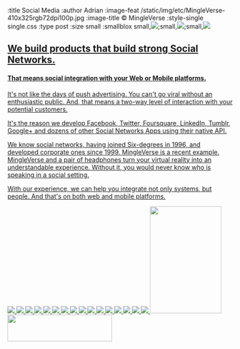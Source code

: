 :title Social Media
:author Adrian
:image-feat /static/img/etc/MingleVerse-410x325rgb72dpi100p.jpg
:image-title &#169; MingleVerse
:style-single single.css
:type post
:size small
:smallblox small,<a href="http://www.mingleverse.com"><img src="/static/img/etc/webapp_mingleversevideo_410x370rgb72dpi.jpg"/></a>;small,<a href="https://mingleverse.com/account/pricing/"/><img src="/static/img/etc/webapp_mingleverseprice_410x370rgb72dpi.jpg"/></a>;small,<a href="http://www.kukarma.com/"><img src="/static/img/etc/webapp_kukarma_410x370rgb72dpi.jpg"/>


<h2>We build products that build strong Social Networks.</h2>
<h4>That means social integration with your Web or Mobile platforms.</h4>

<p>It's not like the days of push advertising. You can't go viral without an enthusiastic public. And, that means a two-way level of interaction with your potential customers.</p>

<p>It's the reason we develop Facebook, Twitter, Foursquare, LinkedIn, Tumblr, Google+ and dozens of other Social Networks Apps using their native API.</p>

<p>We know social networks, having joined Six-degrees in 1996, and developed corporate ones since 1999. MingleVerse is a recent example. MingleVerse and a pair of headphones turn your virtual reality into an understandable experience. Without it, you would never know who is speaking in a social setting.</p>

<p>With our experience, we can help you integrate not only systems, but people. And that's on both web and mobile platforms.</p>

<img src="/static/img/logos/polaroid-icon/delicious.png" />
<img src="/static/img/logos/polaroid-icon/digg.png" />
<img src="/static/img/logos/polaroid-icon/facebook.png" />
<img src="/static/img/logos/polaroid-icon/feedburner.png" />
<img src="/static/img/logos/polaroid-icon/flickr.png" />
<img src="/static/img/logos/polaroid-icon/gmail.png" />
<img src="/static/img/logos/polaroid-icon/lastfm.png" />
<img src="/static/img/logos/polaroid-icon/linkedin.png" />
<img src="/static/img/logos/polaroid-icon/myspace.png" />
<img src="/static/img/logos/polaroid-icon/reddit.png" />
<img src="/static/img/logos/polaroid-icon/rss.ong" />
<img src="/static/img/logos/polaroid-icon/skype.png" />
<img src="/static/img/logos/polaroid-icon/stumbleupon.ong" />
<img src="/static/img/logos/polaroid-icon/twitter.png" />
<img src="/static/img/logos/polaroid-icon/yahoo.png" />
<img src="/static/img/logos/polaroid-icon/youtube.png" />

<img src="/static/img/logos/etc/SocialMediaOniPhone-320x480rgb72dpi.png" width="160" height="240"/>
<img src="/static/img/logos/heroku/heroku-logo-light-234x60.png" width="234" height="60"/>
